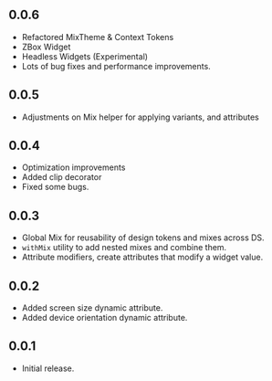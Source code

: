 ## 0.0.6

- Refactored MixTheme & Context Tokens
- ZBox Widget
- Headless Widgets (Experimental)
- Lots of bug fixes and performance improvements.

## 0.0.5

- Adjustments on Mix helper for applying variants, and attributes

## 0.0.4

- Optimization improvements
- Added clip decorator
- Fixed some bugs.

## 0.0.3

- Global Mix for reusability of design tokens and mixes across DS.
- `withMix` utility to add nested mixes and combine them.
- Attribute modifiers, create attributes that modify a widget value.

## 0.0.2

- Added screen size dynamic attribute.
- Added device orientation dynamic attribute.

## 0.0.1

- Initial release.
